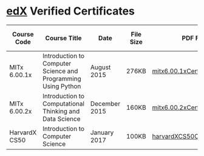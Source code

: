 # [edX](https://www.edx.org) Verified Certificates

Course Code | Course Title | Date | File Size | PDF File | Valid Certificate ID
----------- | ------------ | ---- | --------- | -------- | --------------------
MITx 6.00.1x | Introduction to Computer Science and Programming Using Python | August 2015 | 276KB | [mitx6.00.1xCertificate.pdf](./assets/mitx6.00.1xCertificate.pdf) | [Verification Link](https://verify.edx.org/cert/5b17beb140d747268addaf8f42dd318e)
MITx 6.00.2x | Introduction to Computational Thinking and Data Science | December 2015 | 160KB | [mitx6.00.2xCertificate.pdf](./assets/mitx6.00.2xCertificate.pdf) | [Verification Link](https://courses.edx.org/certificates/c6bf2d4185d448a48027700a639cadb2)
HarvardX CS50 | Introduction to Computer Science | January 2017 | 100KB | [harvardXCS50Certificate.pdf](./assets/harvardXCS50Certificate.pdf) | [Verification Link](https://courses.edx.org/certificates/da55c9a62aef46b1bd7f4cd02b3ada82)


